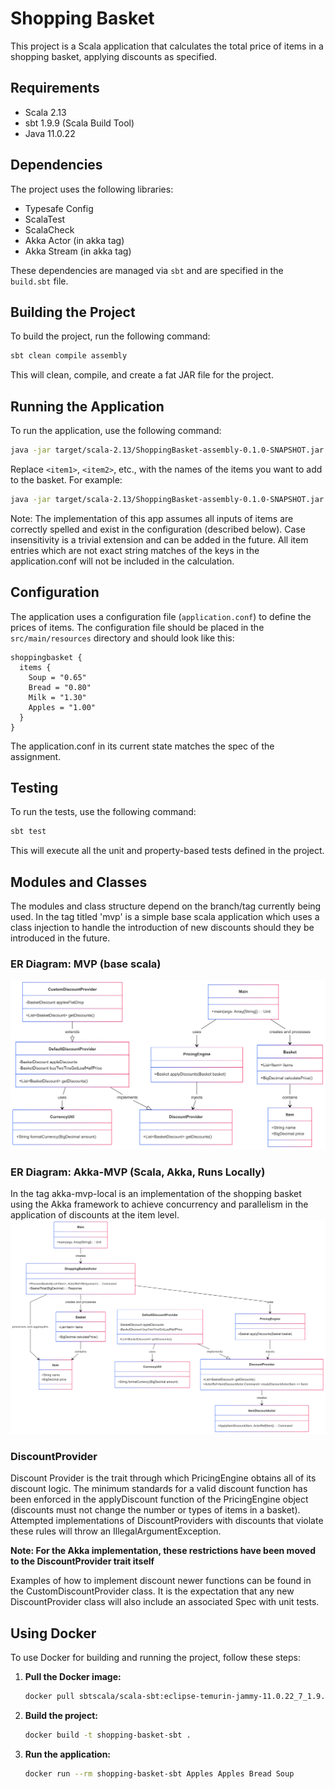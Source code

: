 # Shopping Basket

This project is a Scala application that calculates the total price of items in a shopping basket, applying discounts as specified.

## Requirements

- Scala 2.13
- sbt 1.9.9 (Scala Build Tool)
- Java 11.0.22

## Dependencies

The project uses the following libraries:

- Typesafe Config
- ScalaTest
- ScalaCheck
- Akka Actor (in akka tag)
- Akka Stream (in akka tag)

These dependencies are managed via `sbt` and are specified in the `build.sbt` file.

## Building the Project

To build the project, run the following command:

```sh
sbt clean compile assembly
```

This will clean, compile, and create a fat JAR file for the project.

## Running the Application

To run the application, use the following command:

```sh
java -jar target/scala-2.13/ShoppingBasket-assembly-0.1.0-SNAPSHOT.jar <item1> <item2> ...
```

Replace `<item1>`, `<item2>`, etc., with the names of the items you want to add to the basket. For example:

```sh
java -jar target/scala-2.13/ShoppingBasket-assembly-0.1.0-SNAPSHOT.jar Soup Bread Milk
```

Note: The implementation of this app assumes all inputs of items are correctly spelled and exist in the configuration (described below). Case insensitivity is a trivial extension and can be added in the future. 
All item entries which are not exact string matches of the keys in the application.conf will not be included in the calculation. 

## Configuration

The application uses a configuration file (`application.conf`) to define the prices of items. The configuration file should be placed in the `src/main/resources` directory and should look like this:

```hocon
shoppingbasket {
  items {
    Soup = "0.65"
    Bread = "0.80"
    Milk = "1.30"
    Apples = "1.00"
  }
}
```

The application.conf in its current state matches the spec of the assignment.

## Testing

To run the tests, use the following command:

```sh
sbt test
```

This will execute all the unit and property-based tests defined in the project.

## Modules and Classes
The modules and class structure depend on the branch/tag currently being used. In the tag titled 'mvp' is a simple base scala application which uses a class injection 
to handle the introduction of new discounts should they be introduced in the future. 

### ER Diagram: MVP (base scala)
![ER Diagram](docs/Shopping-Basket-ER.png)

### ER Diagram: Akka-MVP (Scala, Akka, Runs Locally)
In the tag akka-mvp-local is an implementation of the shopping basket using the Akka framework to achieve concurrency and parallelism in the application of discounts at the item level.
![ER Diagram](docs/Shopping-Basket-Akka-ER.png)

### DiscountProvider
Discount Provider is the trait through which PricingEngine obtains all of its discount logic. The minimum standards for a valid discount function has been enforced in the applyDiscount function
of the PricingEngine object (discounts must not change the number or types of items in a basket). Attempted implementations of DiscountProviders with discounts that violate these rules will throw
an IllegalArgumentException. 

**Note: For the Akka implementation, these restrictions have been moved to the DiscountProvider trait itself**

Examples of how to implement discount newer functions can be found in the CustomDiscountProvider class. It is the expectation that any new DiscountProvider class will also include an associated Spec
with unit tests.

## Using Docker

To use Docker for building and running the project, follow these steps:

1. **Pull the Docker image:**

   ```sh
   docker pull sbtscala/scala-sbt:eclipse-temurin-jammy-11.0.22_7_1.9.9_2.13.12
   ```

2. **Build the project:**

   ```sh
   docker build -t shopping-basket-sbt .
   ```
   
3. **Run the application:**
   ```sh
   docker run --rm shopping-basket-sbt Apples Apples Bread Soup
   ```
